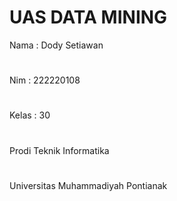 # UAS DATA MINING
Nama : Dody Setiawan
#
Nim : 222220108
#
Kelas : 30
#
Prodi Teknik Informatika
#
Universitas Muhammadiyah Pontianak
